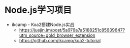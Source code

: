 # Node.js学习项目

- ikcamp - Koa2搭建Node.js实战
  - https://juejin.im/post/5a976a7a5188251c85639647?utm_source=gold_browser_extension
  - https://github.com/ikcamp/koa2-tutorial
